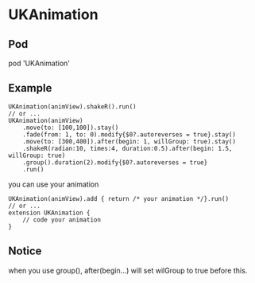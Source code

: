 # UKAnimation

## Pod
pod 'UKAnimation'

## Example
```
UKAnimation(animView).shakeR().run()
// or ...
UKAnimation(animView)
    .move(to: [100,100]).stay()
    .fade(from: 1, to: 0).modify{$0?.autoreverses = true}.stay()
    .move(to: [300,400]).after(begin: 1, willGroup: true).stay()
    .shakeR(radian:10, times:4, duration:0.5).after(begin: 1.5, willGroup: true)
    .group().duration(2).modify{$0?.autoreverses = true}
    .run()
```
you can use your animation
```
UKAnimation(animView).add { return /* your animation */}.run()
// or ...
extension UKAnimation {
    // code your animation
} 
```

## Notice
when you use group(),  after(begin...) will set wilGroup to true before this.
